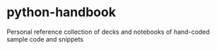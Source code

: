 # python-handbook
Personal reference collection of decks and notebooks of hand-coded sample code and snippets

